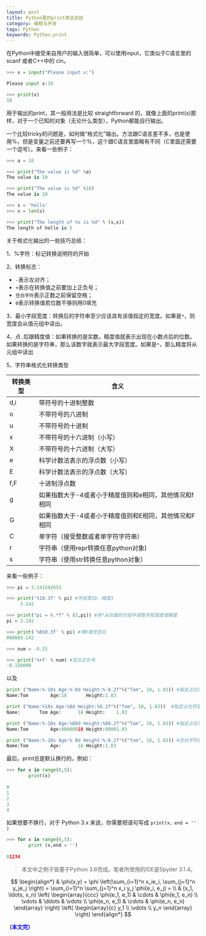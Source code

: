 ```yaml
---
layout: post
title: Python里的print用法总结
category: 编程与开发
tags: Python
keywords: Python,print
---
```


在Python中接受来自用户的输入很简单，可以使用input，它类似于C语言里的 scanf 或者C++中的 cin。

```python
>>> x = input("Please input x:")

Please input x:10

>>> print(x)
10
```

用于输出的print，其一般用法是比较 straightforward 的，就像上面的print(x)那样，对于一个已知的对象（无论什么类型），Python都能自行输出。

一个比较tricky的问题是，如何做“格式化”输出。方法跟C语言差不多，也是使用%，但是变量之前还要再写一个%，这个跟C语言里面略有不同（C里面还需要一个逗号）。来看一些例子：

```python
>>> a = 10

>>> print("The value is %d" %a)
The value is 10

>>> print("The value is %d" %10)
The value is 10

>>> s = 'hello'
>>> x = len(s)

>>> print("The length of %s is %d" % (s,x))
The length of hello is 5
```

关于格式化输出的一些技巧总结：


1、%字符：标记转换说明符的开始

2、转换标志：<br>

- `-`表示左对齐；
- `+`表示在转换值之前要加上正负号；
- `空白字符`表示正数之前保留空格；
- `0`表示转换值若位数不够则用0填充

3、最小字段宽度：转换后的字符串至少应该具有该值指定的宽度。如果是`*`，则宽度会从值元组中读出。

4、点`.`后跟精度值：如果转换的是实数，精度值就表示出现在小数点后的位数。如果转换的是字符串，那么该数字就表示最大字段宽度。如果是`*`，那么精度将从元组中读出

5、字符串格式化转换类型

转换类型      |含义
-------------|----------------
d,i          |带符号的十进制整数
o            |不带符号的八进制
u            |不带符号的十进制
x            |不带符号的十六进制（小写）
X            |不带符号的十六进制（大写）
e            |科学计数法表示的浮点数（小写）
E            |科学计数法表示的浮点数（大写）
f,F          |十进制浮点数
g            |如果指数大于-4或者小于精度值则和e相同，其他情况和f相同
G            |如果指数大于-4或者小于精度值则和E相同，其他情况和F相同
C            |单字符（接受整数或者单字符字符串）
r            |字符串（使用repr转换任意python对象)
s            |字符串（使用str转换任意python对象）

来看一些例子：

```python
>>> pi = 3.141592653

>>> print('%10.3f' % pi) #字段宽10，精度3
     3.142

>>> print("pi = %.*f" % (3,pi)) #用*从后面的元组中读取字段宽度或精度
pi = 3.142

>>> print('%010.3f' % pi) #用0填充空白
000003.142

>>> num = -0.15

>>> print('%+f' % num) #显示正负号
-0.150000 
```

以及

```python
print ("Name:%-10s Age:%-8d Height:%-8.2f"%("Tom", 18, 1.83)) #指定占位符宽度（左对齐）
Name:Tom        Age:18       Height:1.83    

print ("Name:%10s Age:%8d Height:%8.2f"%("Tom", 18, 1.83))  #指定占位符宽度
Name:       Tom Age:      18 Height:    1.83

print ("Name:%-10s Age:%08d Height:%08.2f"%("Tom", 18, 1.83)) #指定占位符（用0当占位符）
Name:Tom        Age:00000018 Height:00001.83

print ("Name:%-10s Age:% 8d Height:%-8.2f"%("Tom", 18, 1.83)) #空白字符表示正数之前保留空格
Name:Tom        Age:      18 Height:1.83
```

最后，print总是默认换行的，例如：

```python
>>> for x in range(0,5):
        print(x)
    
0
1
2
3
4
```

如果想要不换行，对于 Python 3.x 来说，你需要把语句写成 `print(x，end = '' )`

```python
>>> for x in range(0,5):
        print (x,end = '')
    
01234
```

> 本文中之例子皆基于Python 3.6完成。笔者所使用的IDE是Spyder 3.1.4。

$$
\begin{align*}
  & \phi(x,y) = \phi \left(\sum_{i=1}^n x_ie_i, \sum_{j=1}^n y_je_j \right)
  = \sum_{i=1}^n \sum_{j=1}^n x_i y_j \phi(e_i, e_j) = \\
  & (x_1, \ldots, x_n) \left( \begin{array}{ccc}
      \phi(e_1, e_1) & \cdots & \phi(e_1, e_n) \\
      \vdots & \ddots & \vdots \\
      \phi(e_n, e_1) & \cdots & \phi(e_n, e_n)
    \end{array} \right)
  \left( \begin{array}{c}
      y_1 \\
      \vdots \\
      y_n
    \end{array} \right)
\end{align*}
$$


<span style="color:blue">**（本文完）**</span>


